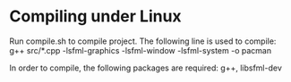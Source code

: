 # Compiling under Linux
Run compile.sh to compile project. The following line is used to compile:
g++ src/*.cpp -lsfml-graphics -lsfml-window -lsfml-system -o pacman

In order to compile, the following packages are required:
g++, libsfml-dev
